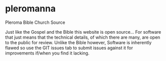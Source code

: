 # pleromanna
Pleroma Bible Church Source


Just like the Gospel and the Bible this website is open source...
For software that just means that the technical details, of which there are many, are open to the public for review.
Unlike the Bible however, Software is inherently flawed so use the GIT issues tab to submit issues against it for improvements if/when you find it lacking.
